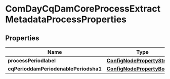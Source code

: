 
# ComDayCqDamCoreProcessExtractMetadataProcessProperties

## Properties
Name | Type | Description | Notes
------------ | ------------- | ------------- | -------------
**processPeriodlabel** | [**ConfigNodePropertyString**](ConfigNodePropertyString.md) |  |  [optional]
**cqPerioddamPeriodenablePeriodsha1** | [**ConfigNodePropertyBoolean**](ConfigNodePropertyBoolean.md) |  |  [optional]




